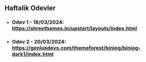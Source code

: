 ## Haftalik Odevler

- ### Odev 1 - 18/03/2024: <br> https://shreethemes.in/upstart/layouts/index.html

- ### Odev 2 - 20/03/2024: <br> https://geniusdevs.com/themeforest/biniog/biniog-dark1/index.html
